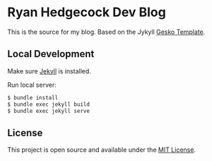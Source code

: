 # Ryan Hedgecock Dev Blog

This is the source for my blog. Based on the Jykyll [Gesko Template](https://github.com/P0WEX/Gesko).

## Local Development

Make sure [Jekyll](https://jekyllrb.com/docs/installation/) is installed.

Run local server:

```bash
$ bundle install
$ bundle exec jekyll build
$ bundle exec jekyll serve
```

## License

This project is open source and available under the [MIT License](LICENSE.md).
